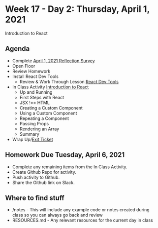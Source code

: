 # Week 17 - Day 2: Thursday, April 1, 2021

Introduction to React

## Agenda

- Complete [April 1, 2021 Reflection Survey](https://forms.gle/Yi2fsXBA2EWHjuHt7)
- Open Floor
- Review Homework
- Install React Dev Tools
  - Review & Work Through Lesson [React Dev Tools](https://learn.digitalcrafts.com/flex/lessons/full-stack-frameworks/react-devtools/#manipulating-components)
- In Class Activity [Introduction to React](https://learn.digitalcrafts.com/flex/lessons/full-stack-frameworks/intro-to-react/#learning-objectives)
  - Up and Running
  - First Steps with React
  - JSX !== HTML
  - Creating a Custom Component
  - Using a Custom Component
  - Repeating a Component
  - Passing Props
  - Rendering an Array
  - Summary
- Wrap Up/[Exit Ticket](https://forms.gle/gQEh3WDLvKhjSrB49)

## Homework Due Tuesday, April 6, 2021

- Complete any remaining items from the In Class Activity.
- Create Github Repo for activity.
- Push activity to Github.
- Share the Github link on Slack.

## Where to find stuff
- /notes - This will include any example code or notes created during class so you can always go back and review
- RESOURCES.md - Any relevant resources for the current day in class


